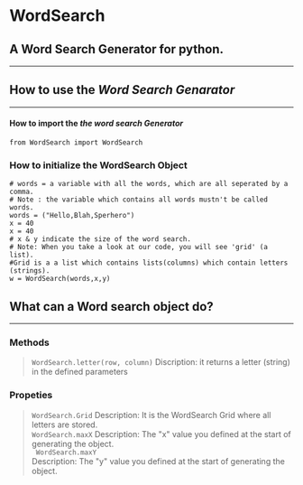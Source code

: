 # WordSearch
## A Word Search Generator for python.
------------------------------------------------------------------------------------------------------------------------------
## How to use the ***Word Search Genarator***
------------------------------------------------------------------------------------------------------------------------------
#### How to import the ***the word search Generator***

```
from WordSearch import WordSearch
```
### How to initialize the WordSearch Object
```
# words = a variable with all the words, which are all seperated by a comma.
# Note : the variable which contains all words mustn't be called words.
words = ("Hello,Blah,Sperhero")
x = 40
x = 40
# x & y indicate the size of the word search.
# Note: When you take a look at our code, you will see 'grid' (a list).
#Grid is a a list which contains lists(columns) which contain letters (strings). 
w = WordSearch(words,x,y)
```
## What can a Word search object do?
------------------------------------------------------------------------------------------------------------------------------
### Methods
> ``` WordSearch.letter(row, column) ```
 Discription: it returns a letter (string) in the defined parameters
 ### Propeties
 > ```WordSearch.Grid``` 
 Description: It is the WordSearch Grid where all letters are stored.                                                          
 > ```WordSearch.maxX```
 Description: The "x" value you defined at the start of generating the object.                                                 
 > ``` WordSearch.maxY```                                                                                                      
 Description: The "y" value you defined at the start of generating the object.
 
